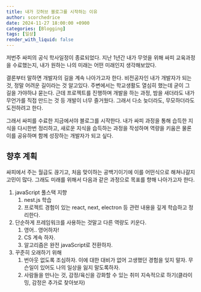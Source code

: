 ```yaml
---
title: 내가 깃허브 블로그를 시작하는 이유
author: scorchedrice
date: 2024-11-27 18:00:00 +0900
categories: [Blogging]
tags: [일상]
render_with_liquid: false
---
```


저번주 싸피의 공식 학사일정이 종료되었다. 지난 1년간 내가 무엇을 위해 싸피 교육과정을 수료했는지, 내가 원하는 나의 미래는 어떤 미래인지 생각해보았다.

결론부터 말하면 개발자의 길을 계속 나아가고자 한다. 비전공자인 내가 개발자가 되는 것, 정말 어려운 길이라는 것 알고있다. 주변에서는 학교생활도 열심히 했는데 굳이 그 길을 가야하냐 묻는다. 근데 프로젝트를 진행하며 개발을 하는 과정, 밤을 새더라도 내가 무언가를 직접 만드는 것 등 개발이 너무 즐거웠다. 그래서 다소 늦더라도, 무모하더라도 도전하려고 한다.

그래서 싸피를 수료한 지금에서야 블로그를 시작한다. 내가 싸피 과정을 통해 습득한 지식을 다시한번 정리하고, 새로운 지식을 습득하는 과정을 작성하며 역량을 키움은 물론 이를 공유하며 함께 성장하는 개발자가 되고 싶다.

## 향후 계획
싸피에서 주는 월급도 끊기고, 처음 맞이하는 공백기이기에 이를 어떤식으로 해쳐나갈지 고민이 많다. 그래도 미래를 위해서 다음과 같은 과정으로 목표를 향해 나아가고자 한다.
1. javaScript 풀스택 지향
   1. nest.js 학습
   2. 프로젝트 경험이 있는 react, next, electron 등 관련 내용을 깊게 학습하고 정리한다.
2. 단순하게 프레임워크를 사용하는 것말고 다른 역량도 키운다.
   1. 영어.. 영어하자!
   2. CS 계속 하자.
   3. 알고리즘은 완전 javaScript로 전환하자.
3. 꾸준히 오래하기 위해
   1. 번아웃 없도록 조심하자. 이에 대한 대비가 없어 고생했던 경험을 잊지 말자. 무슨일이 있어도 나의 일상을 잃지 말도록하자.
   2. 사람들을 만나는 것, 감정/육신을 강화할 수 있는 취미 지속적으로 하기(클라이밍, 감정은 추가로 찾아보자)

